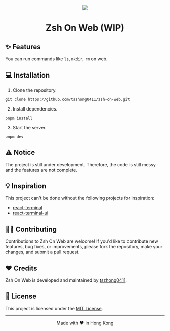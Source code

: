 <div align="center">
  
  ![](https://honghong.me/images/projects/zsh-on-web/cover.png)
  
  # Zsh On Web (WIP)

</div>

## ✨ Features

You can run commands like `ls`, `mkdir`, `rm` on web.

## 💻 Installation

1. Clone the repository.

```shell
git clone https://github.com/tszhong0411/zsh-on-web.git
```

2. Install dependencies.

```shell
pnpm install
```

3. Start the server.

```shell
pnpm dev
```

## ⚠️ Notice

The project is still under development. Therefore, the code is still messy and the features are not complete.

## 💡 Inspiration

This project can't be done without the following projects for inspiration:

- [react-terminal](https://github.com/bony2023/react-terminal)
- [react-terminal-ui](https://github.com/jonmbake/react-terminal-ui)

## 🤝🏻 Contributing

Contributions to Zsh On Web are welcome! If you'd like to contribute new features, bug fixes, or improvements, please fork the repository, make your changes, and submit a pull request.

## ❤️ Credits

Zsh On Web is developed and maintained by [tszhong0411](https://honghong.me).

## 🪪 License

This project is licensed under the [MIT License](LICENSE).

<hr>
<p align="center">
Made with ❤️ in Hong Kong
</p>
